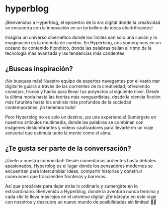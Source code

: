 # hyperblog

¡Bienvenidos a Hyperblog, el epicentro de la era digital donde la creatividad se encuentra con la innovación en un torbellino de ideas electrificantes!

Imagina un universo cibernético donde los límites son solo una ilusión y la imaginación es la moneda de cambio. En Hyperblog, nos sumergimos en un océano de contenido hipnótico, donde las palabras bailan al ritmo de la tecnología más avanzada y las tendencias más candentes.

## ¿Buscas inspiración? 
¡No busques más! Nuestro equipo de expertos navegantes por el vasto mar digital te guiará a través de las corrientes de la creatividad, ofreciendo consejos, trucos y hacks para llevar tus proyectos al siguiente nivel. Desde la última moda hasta las teorías más vanguardistas, desde la ciencia ficción más futurista hasta los análisis más profundos de la sociedad contemporánea, ¡lo tenemos todo!

Pero Hyperblog no es solo un destino, ¡es una experiencia! Sumérgete en nuestros artículos multimedia, donde las palabras se combinan con imágenes deslumbrantes y videos cautivadores para llevarte en un viaje sensorial que estimula tanto la mente como el alma.

## ¿Te gusta ser parte de la conversación? 
¡Únete a nuestra comunidad! Desde comentarios ardientes hasta debates apasionados, Hyperblog es el lugar donde los pensadores modernos se encuentran para intercambiar ideas, compartir historias y construir conexiones que trascienden fronteras y barreras.

Así que prepárate para dejar atrás lo ordinario y sumergirte en lo extraordinario. Bienvenido a Hyperblog, donde la aventura nunca termina y cada clic te lleva más lejos en el universo digital. ¡Embárcate en este viaje con nosotros y descubre un nuevo mundo de posibilidades sin límites! 🚀🔥
